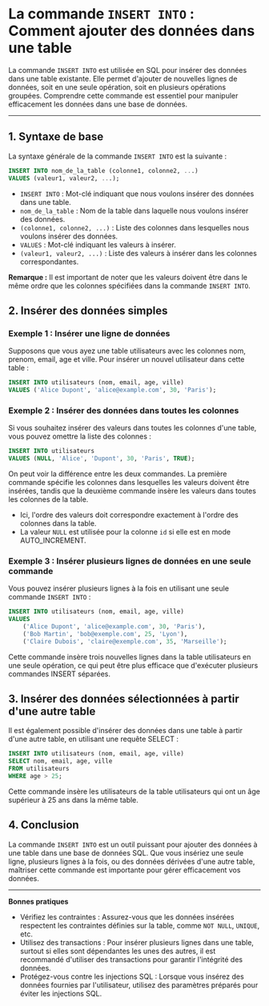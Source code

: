 # La commande `INSERT INTO` : Comment ajouter des données dans une table

La commande `INSERT INTO` est utilisée en SQL pour insérer des données dans une table existante. Elle permet d'ajouter de nouvelles lignes de données, soit en une seule opération, soit en plusieurs opérations groupées. Comprendre cette commande est essentiel pour manipuler efficacement les données dans une base de données.

---

## 1. Syntaxe de base

La syntaxe générale de la commande `INSERT INTO` est la suivante :

```sql
INSERT INTO nom_de_la_table (colonne1, colonne2, ...)
VALUES (valeur1, valeur2, ...);
```

- `INSERT INTO` : Mot-clé indiquant que nous voulons insérer des données dans une table.
- `nom_de_la_table` : Nom de la table dans laquelle nous voulons insérer des données.
- `(colonne1, colonne2, ...)` : Liste des colonnes dans lesquelles nous voulons insérer des données.
- `VALUES` : Mot-clé indiquant les valeurs à insérer.
- `(valeur1, valeur2, ...)` : Liste des valeurs à insérer dans les colonnes correspondantes.

**Remarque :** Il est important de noter que les valeurs doivent être dans le même ordre que les colonnes spécifiées dans la commande `INSERT INTO`.

## 2. Insérer des données simples

### Exemple 1 : Insérer une ligne de données

Supposons que vous ayez une table utilisateurs avec les colonnes nom, prenom, email, age et ville. Pour insérer un nouvel utilisateur dans cette table :

```sql
INSERT INTO utilisateurs (nom, email, age, ville)
VALUES ('Alice Dupont', 'alice@example.com', 30, 'Paris');
```
### Exemple 2 : Insérer des données dans toutes les colonnes
Si vous souhaitez insérer des valeurs dans toutes les colonnes d'une table, vous pouvez omettre la liste des colonnes :

```sql
INSERT INTO utilisateurs
VALUES (NULL, 'Alice', 'Dupont', 30, 'Paris', TRUE);
```

On peut voir la différence entre les deux commandes. La première commande spécifie les colonnes dans lesquelles les valeurs doivent être insérées, tandis que la deuxième commande insère les valeurs dans toutes les colonnes de la table.

- Ici, l'ordre des valeurs doit correspondre exactement à l'ordre des colonnes dans la table.
- La valeur `NULL` est utilisée pour la colonne `id` si elle est en mode AUTO_INCREMENT.

### Exemple 3 : Insérer plusieurs lignes de données en une seule commande
Vous pouvez insérer plusieurs lignes à la fois en utilisant une seule commande `INSERT INTO` :

```sql
INSERT INTO utilisateurs (nom, email, age, ville)
VALUES
    ('Alice Dupont', 'alice@example.com', 30, 'Paris'),
    ('Bob Martin', 'bob@exemple.com', 25, 'Lyon'),
    ('Claire Dubois', 'claire@exemple.com', 35, 'Marseille');
```

Cette commande insère trois nouvelles lignes dans la table utilisateurs en une seule opération, ce qui peut être plus efficace que d'exécuter plusieurs commandes INSERT séparées.

## 3. Insérer des données sélectionnées à partir d'une autre table
Il est également possible d'insérer des données dans une table à partir d'une autre table, en utilisant une requête SELECT :

```sql
INSERT INTO utilisateurs (nom, email, age, ville)
SELECT nom, email, age, ville
FROM utilisateurs
WHERE age > 25;
```
 
Cette commande insère les utilisateurs de la table utilisateurs qui ont un âge supérieur à 25 ans dans la même table.

## 4. Conclusion
La commande `INSERT INTO` est un outil puissant pour ajouter des données à une table dans une base de données SQL. Que vous insériez une seule ligne, plusieurs lignes à la fois, ou des données dérivées d'une autre table, maîtriser cette commande est importante pour gérer efficacement vos données.

---

**Bonnes pratiques**
- Vérifiez les contraintes : Assurez-vous que les données insérées respectent les contraintes définies sur la table, comme `NOT NULL`, `UNIQUE`, etc. 
- Utilisez des transactions : Pour insérer plusieurs lignes dans une table, surtout si elles sont dépendantes les unes des autres, il est recommandé d'utiliser des transactions pour garantir l'intégrité des données. 
- Protégez-vous contre les injections SQL : Lorsque vous insérez des données fournies par l'utilisateur, utilisez des paramètres préparés pour éviter les injections SQL.